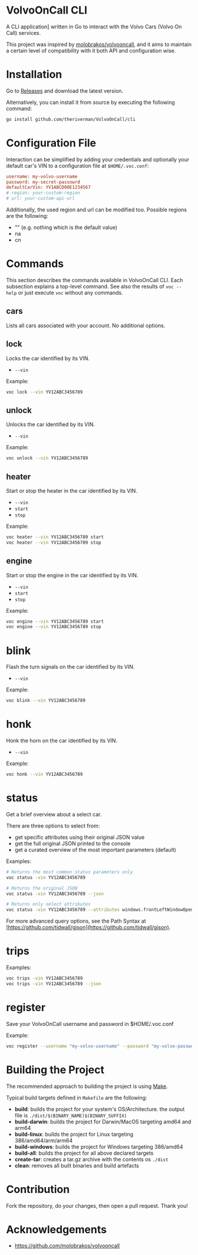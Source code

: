 # VolvoOnCall CLI
A CLI application] written in Go to interact with the Volvo Cars (Volvo On Call) services.

This project was inspired by [molobrakos/volvooncall](https://github.com/molobrakos/volvooncall), and it aims to maintain a certain level of compatibility with it both API and configuration wise.

# Installation
Go to [Releases](https://github.com/theriverman/VolvoOnCall/releases) and download the latest version.

Alternatively, you can install it from source by executing the following command:
```bash
go install github.com/theriverman/VolvoOnCall/cli
```

# Configuration File
Interaction can be simplified by adding your credentials and optionally your default car's VIN to a configuration file at `$HOME/.voc.conf`:
```ini
username: my-volvo-username
password: my-secret-passowrd
defaultCarVin: YV1ABCD00E1234567
# region: your-custom-region
# url: your-custom-api-url
```

Additionally, the used region and url can be modified too. Possible regions are the following:
- "" (e.g. nothing which is the default value)
- na
- cn

# Commands
This section describes the commands available in VolvoOnCall CLI. Each subsection explains a top-level command. See also the results of `voc --help` or just execute `voc` without any commands.

## cars
Lists all cars associated with your account. No additional options.

## lock
Locks the car identified by its VIN.
- `--vin`

Example:
```bash
voc lock --vin YV12ABC3456789
```

## unlock
Unlocks the car identified by its VIN.
- `--vin`

Example:
```bash
voc unlock --vin YV12ABC3456789
```

## heater
Start or stop the heater in the car identified by its VIN.
- `--vin`
- `start`
- `stop`

Example:
```bash
voc heater --vin YV12ABC3456789 start
voc heater --vin YV12ABC3456789 stop
```

## engine
Start or stop the engine in the car identified by its VIN.
- `--vin`
- `start`
- `stop`

Example:
```bash
voc engine --vin YV12ABC3456789 start
voc engine --vin YV12ABC3456789 stop
```

# blink
Flash the turn signals on the car identified by its VIN.
- `--vin`

Example:
```bash
voc blink --vin YV12ABC3456789
```

# honk
Honk the horn on the car identified by its VIN.
- `--vin`

Example:
```bash
voc honk --vin YV12ABC3456789
```

# status
Get a brief overview about a select car.

There are three options to select from:
- get specific attributes using their original JSON value
- get the full original JSON printed to the console
- get a curated overview of the most important parameters (default)

Examples:
```bash
# Returns the most common status parameters only
voc status -vin YV12ABC3456789

# Returns the original JSON
voc status -vin YV12ABC3456789 --json

# Returns only select attributes
voc status -vin YV12ABC3456789 --attributes windows.frontLeftWindowOpen,averageFuelConsumption,averageSpeed
```
For more advanced query options, see the Path Syntax at [https://github.com/tidwall/gjson](https://github.com/tidwall/gjson).

# trips

Examples:
```bash
voc trips -vin YV12ABC3456789
voc trips -vin YV12ABC3456789 --json
```

# register
Save your VolvoOnCall username and password in $HOME/.voc.conf

Example:
```bash
voc register --username "my-volvo-username" --password "my-volvo-password"
```

# Building the Project
The recommended approach to building the project is using [Make](https://en.wikipedia.org/wiki/Make_(software)).

Typical build targets defined in `Makefile` are the following:
  * **build**: builds the project for your system's OS/Architecture. the output file is `./dist/$(BINARY_NAME)$(BINARY_SUFFIX)`
  * **build-darwin**:   builds the project for Darwin/MacOS targeting amd64 and arm64
  * **build-linux**:    builds the project for Linux targeting 386/amd64/arm/arm64
  * **build-windows**:  builds the project for Windows targeting 386/amd64
  * **build-all**:      builds the project for all above declared targets
  * **create-tar**:     creates a tar.gz archive with the contents os `./dist`
  * **clean**:          removes all built binaries and build artefacts

# Contribution
Fork the repository, do your changes, then open a pull request. Thank you!

# Acknowledgements
  * https://github.com/molobrakos/volvooncall

